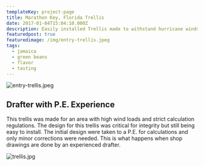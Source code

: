 ```yaml
---
templateKey: project-page
title: Marathon Key, Florida Trellis
date: 2017-01-04T15:04:10.000Z
description: Easily installed Trellis made to withstand hurricane winds
featuredpost: true
featuredimage: /img/entry-trellis.jpeg
tags:
  - jamaica
  - green beans
  - flavor
  - tasting
---
```

![entry-trellis.jpeg](/img/entry-trellis.jpeg)

## Drafter with P.E. Experience

This trellis was made for an area with high wind loads and strict calculation regulations. The design for this trellis was critical for integrity but still being easy to install. The initial design were taken to a P.E. for calculations and only minor corrections were needed. This is what happens when shop drawings are done by an experienced drafter. 

![trellis.jpg](/img/trellis.jpg)